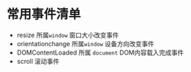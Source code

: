 # 常用事件清单
* resize    所属`window` 窗口大小改变事件
* orientationchange 所属`window` 设备方向改变事件
* DOMContentLoaded  所属 `document` DOM内容载入完成事件
* scroll 滚动事件
